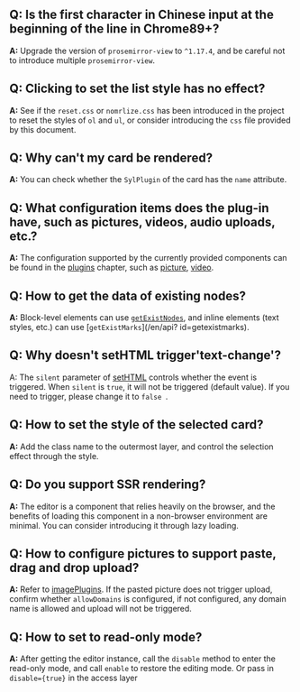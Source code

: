 ## Q: Is the first character in Chinese input at the beginning of the line in Chrome89+?

**A:** Upgrade the version of `prosemirror-view` to `^1.17.4`, and be careful not to introduce multiple `prosemirror-view`.

## Q: Clicking to set the list style has no effect?

**A:** See if the `reset.css` or `nomrlize.css` has been introduced in the project to reset the styles of `ol` and `ul`, or consider introducing the `css` file provided by this document.

## Q: Why can't my card be rendered?

**A:** You can check whether the `SylPlugin` of the card has the `name` attribute.

## Q: What configuration items does the plug-in have, such as pictures, videos, audio uploads, etc.?

**A:** The configuration supported by the currently provided components can be found in the [plugins](/en/plugins/README) chapter, such as [picture](/en/plugins/image), [video]( /en/plugins/video).

## Q: How to get the data of existing nodes?

**A:** Block-level elements can use [`getExistNodes`](/en/api?id=getexistnodes), and inline elements (text styles, etc.) can use [`getExistMarks`](/en/api? id=getexistmarks).

## Q: Why doesn't setHTML trigger'text-change'?

A: The `silent` parameter of [setHTML](/en/api?id=sethtml) controls whether the event is triggered. When `silent` is `true`, it will not be triggered (default value). If you need to trigger, please change it to `false `.

## Q: How to set the style of the selected card?

**A:** Add the class name to the outermost layer, and control the selection effect through the style.

## Q: Do you support SSR rendering?

**A:** The editor is a component that relies heavily on the browser, and the benefits of loading this component in a non-browser environment are minimal. You can consider introducing it through lazy loading.

## Q: How to configure pictures to support paste, drag and drop upload?

**A:** Refer to [imagePlugins](/en/plugins/image). If the pasted picture does not trigger upload, confirm whether `allowDomains` is configured, if not configured, any domain name is allowed and upload will not be triggered.

## Q: How to set to read-only mode?

**A:** After getting the editor instance, call the `disable` method to enter the read-only mode, and call `enable` to restore the editing mode. Or pass in `disable={true}` in the access layer